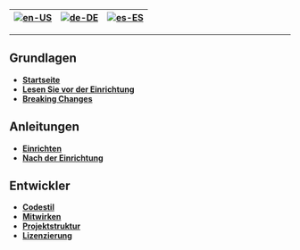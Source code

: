 | [![en-US](https://raw.githubusercontent.com/hjnilsson/country-flags/master/png100px/us.png)](https://github.com/osuAkatsuki/bancho.py/wiki/Home) | [![de-DE](https://raw.githubusercontent.com/hjnilsson/country-flags/master/png100px/de.png)](https://github.com/osuAkatsuki/bancho.py/wiki/Home-de-DE) | [![es-ES](https://raw.githubusercontent.com/hjnilsson/country-flags/master/png100px/cn.png)](https://github.com/osuAkatsuki/bancho.py/wiki/Home-zh-CN) |
| --- | --- | --- |

***

## Grundlagen

* **[Startseite](https://github.com/osuAkatsuki/bancho.py/wiki/Home-de-DE)**
* **[Lesen Sie vor der Einrichtung](https://github.com/osuAkatsuki/bancho.py/wiki/Read-before-setting-up-de-DE)**
* **[Breaking Changes](https://github.com/osuAkatsuki/bancho.py/wiki/Breaking-changes-de-DE)**

## Anleitungen

* **[Einrichten](https://github.com/osuAkatsuki/bancho.py/wiki/Setting-up-de-DE)**
* **[Nach der Einrichtung](https://github.com/osuAkatsuki/bancho.py/wiki/Post-setup-de-DE)**

## Entwickler

* **[Codestil](https://github.com/osuAkatsuki/bancho.py/wiki/Code-style-de-DE)**
* **[Mitwirken](https://github.com/osuAkatsuki/bancho.py/blob/master/.github/CONTRIBUTING.md)**
* **[Projektstruktur](https://github.com/osuAkatsuki/bancho.py/wiki/Project-structure-de-DE)**
* **[Li­zen­zie­rung](https://github.com/osuAkatsuki/bancho.py/blob/master/LICENSE)**
